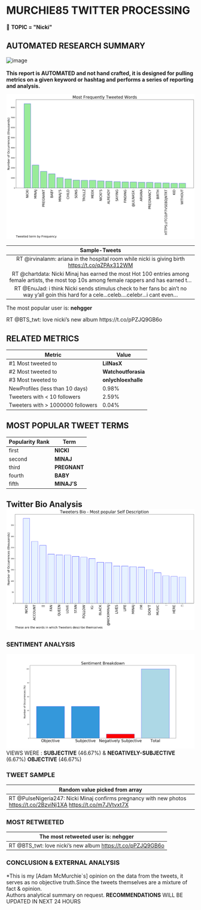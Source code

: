 # MURCHIE85 TWITTER PROCESSING 
&#x1F34E; **TOPIC = "Nicki"**

## AUTOMATED RESEARCH SUMMARY

![image](https://marketingplatform.google.com/about/static/images/gmp/analytics-smb-benefit.jpg)
<br></br>
<b> This report is AUTOMATED and not hand crafted, it is designed for pulling metrics on a given keyword or hashtag and performs a series of reporting and analysis.</b>



![image](TWEETS.png)



|                **Sample-Tweets**        |
| :-------------: |
| RT @irvinalanm: ariana in the hospital room while nicki is giving birth https://t.co/qZPAx312WM |
| RT @chartdata: Nicki Minaj has earned the most Hot 100 entries among female artists, the most top 10s among female rappers and has earned t… |
| RT @EnuJad: i think Nicki sends stimulus check to her fans bc ain’t no way y’all goin this hard for a cele...celeb....celebr...i cant even… |

The most popular user is: **nehgger**
<div class="alert alert-block alert-danger"> RT @BTS_twt: love nicki’s new album 
https://t.co/pPZJQ9GB6o</div>

## RELATED METRICS<br>
| Metric | Value |
| ------------- | ------------- |
| #1 Most tweeted to  | **LilNasX** |
| #2 Most tweeted to  | **Watchoutforasia** |
| #3 Most tweeted to  | **onlychloexhalle** |
| NewProfiles (less than 10 days) | 0.98%  |
| Tweeters with < 10 followers  | 2.59%|
| Tweeters with > 1000000 followers  | 0.04%  |



## MOST POPULAR TWEET TERMS 


| Popularity Rank  | Term |
| ------------- | ------------- |
| first  | **NICKI**  |
| second  | **MINAJ**  |
| third  | **PREGNANT** |
| fourth  | **BABY**  |
| fifth  | **MINAJ’S**  |


## Twitter Bio Analysis![image](BIO.png)
### SENTIMENT ANALYSIS
![image](sentiment.png)
VIEWS WERE : **SUBJECTIVE**  (46.67%) & **NEGATIVELY-SUBJECTIVE** (6.67%) **OBJECTIVE** (46.67%)

### TWEET SAMPLE 
| Random value picked from array |
| ------------- |
|RT @PulseNigeria247: Nicki Minaj confirms pregnancy with new photos https://t.co/2BzviNj1XA https://t.co/m7JVtvxt7X |

### MOST RETWEETED 

| The most retweeted user is: **nehgger**  |
| ------------- |
| RT @BTS_twt: love nicki’s new album https://t.co/pPZJQ9GB6o |

### CONCLUSION & EXTERNAL ANALYSIS

*This is my [Adam McMurchie`s] opinion on the data from the tweets, it serves as no objective truth.Since the tweets themselves are a mixture of fact & opinion.<br>
Authors analytical summary on request.
**RECOMMENDATIONS** WILL BE UPDATED IN NEXT  24 HOURS <br>